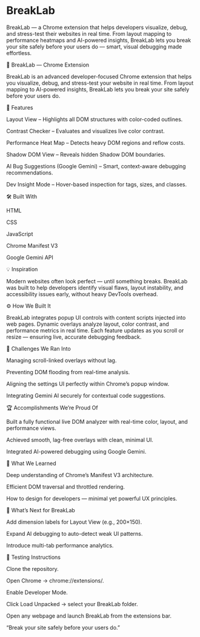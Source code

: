 # BreakLab
BreakLab — a Chrome extension that helps developers visualize, debug, and stress-test their websites in real time. From layout mapping to performance heatmaps and AI-powered insights, BreakLab lets you break your site safely before your users do — smart, visual debugging made effortless.


🧩 BreakLab — Chrome Extension

BreakLab is an advanced developer-focused Chrome extension that helps you visualize, debug, and stress-test your website in real time.
From layout mapping to AI-powered insights, BreakLab lets you break your site safely before your users do.

🚀 Features

Layout View – Highlights all DOM structures with color-coded outlines.

Contrast Checker – Evaluates and visualizes live color contrast.

Performance Heat Map – Detects heavy DOM regions and reflow costs.

Shadow DOM View – Reveals hidden Shadow DOM boundaries.

AI Bug Suggestions (Google Gemini) – Smart, context-aware debugging recommendations.

Dev Insight Mode – Hover-based inspection for tags, sizes, and classes.

🛠️ Built With

HTML

CSS

JavaScript

Chrome Manifest V3

Google Gemini API

💡 Inspiration

Modern websites often look perfect — until something breaks.
BreakLab was built to help developers identify visual flaws, layout instability, and accessibility issues early, without heavy DevTools overhead.

⚙️ How We Built It

BreakLab integrates popup UI controls with content scripts injected into web pages.
Dynamic overlays analyze layout, color contrast, and performance metrics in real time.
Each feature updates as you scroll or resize — ensuring live, accurate debugging feedback.

🧩 Challenges We Ran Into

Managing scroll-linked overlays without lag.

Preventing DOM flooding from real-time analysis.

Aligning the settings UI perfectly within Chrome’s popup window.

Integrating Gemini AI securely for contextual code suggestions.

🏆 Accomplishments We’re Proud Of

Built a fully functional live DOM analyzer with real-time color, layout, and performance views.

Achieved smooth, lag-free overlays with clean, minimal UI.

Integrated AI-powered debugging using Google Gemini.

🧠 What We Learned

Deep understanding of Chrome’s Manifest V3 architecture.

Efficient DOM traversal and throttled rendering.

How to design for developers — minimal yet powerful UX principles.

🔮 What’s Next for BreakLab

Add dimension labels for Layout View (e.g., 200×150).

Expand AI debugging to auto-detect weak UI patterns.

Introduce multi-tab performance analytics.

🧪 Testing Instructions

Clone the repository.

Open Chrome → chrome://extensions/.

Enable Developer Mode.

Click Load Unpacked → select your BreakLab folder.

Open any webpage and launch BreakLab from the extensions bar.

“Break your site safely before your users do.”

